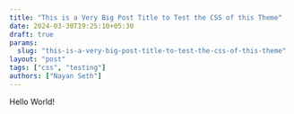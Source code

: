 ```yaml
---
title: "This is a Very Big Post Title to Test the CSS of this Theme"
date: 2024-03-30T19:25:10+05:30
draft: true
params:
  slug: "this-is-a-very-big-post-title-to-test-the-css-of-this-theme"
layout: "post"
tags: ["css", "testing"]
authors: ["Nayan Seth"]
---
```


Hello World!